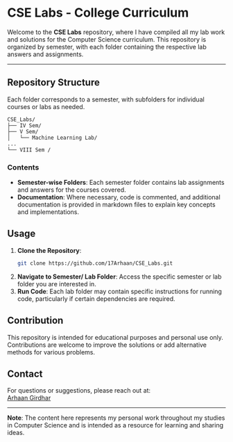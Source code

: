 
# CSE Labs - College Curriculum

Welcome to the **CSE Labs** repository, where I have compiled all my lab work and solutions for the Computer Science curriculum. This repository is organized by semester, with each folder containing the respective lab answers and assignments.

---

## Repository Structure

Each folder corresponds to a semester, with subfolders for individual courses or labs as needed.

```
CSE_Labs/
├── IV Sem/
├── V Sem/
│   └── Machine Learning Lab/
...
└── VIII Sem /
```

### Contents

- **Semester-wise Folders**: Each semester folder contains lab assignments and answers for the courses covered.
- **Documentation**: Where necessary, code is commented, and additional documentation is provided in markdown files to explain key concepts and implementations.

## Usage

1. **Clone the Repository**:
   ```bash
   git clone https://github.com/17Arhaan/CSE_Labs.git
   ```
2. **Navigate to Semester/ Lab Folder**:
   Access the specific semester or lab folder you are interested in.
3. **Run Code**:
   Each lab folder may contain specific instructions for running code, particularly if certain dependencies are required.

## Contribution

This repository is intended for educational purposes and personal use only. Contributions are welcome to improve the solutions or add alternative methods for various problems.

## Contact

For questions or suggestions, please reach out at:  
[Arhaan Girdhar](mailto:17arhaan@example.com)

---

**Note**: The content here represents my personal work throughout my studies in Computer Science and is intended as a resource for learning and sharing ideas.
